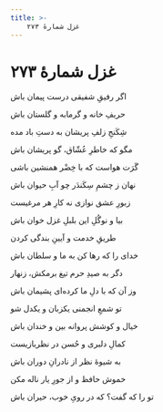```yaml
---
title: >-
    غزل شمارهٔ ۲۷۳
---
```

# غزل شمارهٔ ۲۷۳

<div class="b" id="bn1"><div class="m1"><p>اگر رفیقِ شفیقی درست پیمان باش</p></div>
<div class="m2"><p>حریفِ خانه و گرمابه و گلستان باش</p></div></div>
<div class="b" id="bn2"><div class="m1"><p>شِکَنجِ زلفِ پریشان به دستِ باد مده</p></div>
<div class="m2"><p>مگو که خاطرِ عُشّاق، گو پریشان باش</p></div></div>
<div class="b" id="bn3"><div class="m1"><p>گَرَت هواست که با خِضْر همنشین باشی</p></div>
<div class="m2"><p>نهان ز چشمِ سِکَندَر چو آبِ حیوان باش</p></div></div>
<div class="b" id="bn4"><div class="m1"><p>زبورِ عشق نوازی نه کارِ هر مرغیست</p></div>
<div class="m2"><p>بیا و نوگُلِ این بلبلِ غزل خوان باش</p></div></div>
<div class="b" id="bn5"><div class="m1"><p>طریقِ خدمت و آیینِ بندگی کردن</p></div>
<div class="m2"><p>خدای را که رها کن به ما و سلطان باش</p></div></div>
<div class="b" id="bn6"><div class="m1"><p>دگر به صیدِ حرم تیغ برمکش، زنهار</p></div>
<div class="m2"><p>وز آن که با دلِ ما کرده‌ای پشیمان باش</p></div></div>
<div class="b" id="bn7"><div class="m1"><p>تو شمعِ انجمنی یکزبان و یکدل شو</p></div>
<div class="m2"><p>خیال و کوشش پروانه بین و خندان باش</p></div></div>
<div class="b" id="bn8"><div class="m1"><p>کمالِ دلبری و حُسن در نظربازیست</p></div>
<div class="m2"><p>به شیوهٔ نظر از نادرانِ دوران باش</p></div></div>
<div class="b" id="bn9"><div class="m1"><p>خموش حافظ و از جورِ یار ناله مکن</p></div>
<div class="m2"><p>تو را که گفت؟ که در رویِ خوب، حیران باش</p></div></div>
